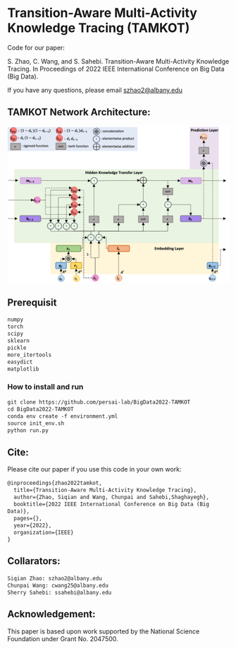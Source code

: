 # Transition-Aware Multi-Activity Knowledge Tracing (TAMKOT)
Code for our paper:

 S. Zhao, C. Wang, and S. Sahebi. Transition-Aware Multi-Activity Knowledge Tracing. In Proceedings of 2022 IEEE International Conference on Big Data (Big Data).

If you have any questions, please email szhao2@albany.edu

## TAMKOT Network Architecture:

![tamkot](model_with_layername.png)


## Prerequisit
```angular2html
numpy
torch
scipy
sklearn
pickle
more_itertools
easydict
matplotlib
```

### How to install and run

```angular2html
git clone https://github.com/persai-lab/BigData2022-TAMKOT
cd BigData2022-TAMKOT
conda env create -f environment.yml
source init_env.sh
python run.py
```


## Cite:

Please cite our paper if you use this code in your own work:

```
@inproceedings{zhao2022tamkot,
  title={Transition-Aware Multi-Activity Knowledge Tracing},
  author={Zhao, Siqian and Wang, Chunpai and Sahebi,Shaghayegh},
  booktitle={2022 IEEE International Conference on Big Data (Big Data)},
  pages={},
  year={2022},
  organization={IEEE}
}
```

## Collarators:
```angular2html
Siqian Zhao: szhao2@albany.edu
Chunpai Wang: cwang25@albany.edu
Sherry Sahebi: ssahebi@albany.edu
```

## Acknowledgement:

This paper is based upon work supported by the National Science Foundation under Grant No. 2047500.